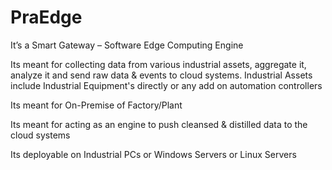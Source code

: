 # PraEdge
It’s a Smart Gateway – Software Edge Computing Engine

Its meant for collecting data from various industrial assets, aggregate it, analyze it and send raw data & events to cloud systems.
Industrial Assets include Industrial Equipment's directly or any add on automation controllers

Its meant for On-Premise of Factory/Plant

Its meant for acting as an engine to push cleansed & distilled data to the cloud systems

Its deployable on Industrial PCs or Windows Servers or Linux Servers
